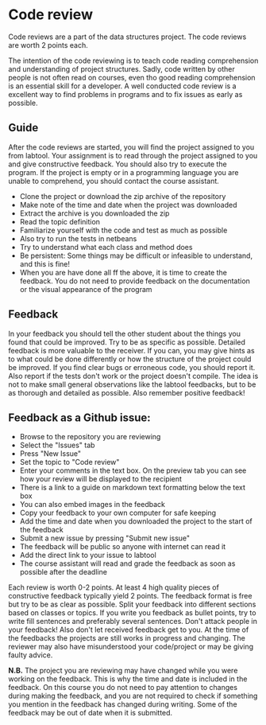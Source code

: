 # Code review

Code reviews are a part of the data structures project. The code reviews are worth 2 points each.

The intention of the code reviewing is to teach code reading comprehension and understanding of project structures. Sadly, code written by other people is not often read on courses, even tho good reading comprehension is an essential skill for a developer. A well conducted code review is a excellent way to find problems in programs and to fix issues as early as possible.

## Guide

After the code reviews are started, you will find the project assigned to you from labtool. Your assignment is to read through the project assigned to you and give constructive feedback. You should also try to execute the program. If the project is empty or in a programming language you are unable to comprehend, you should contact the course assistant.

* Clone the project or download the zip archive of the repository
* Make note of the time and date when the project was downloaded
* Extract the archive is you downloaded the zip
* Read the topic definition
* Familiarize yourself with the code and test as much as possible
* Also try to run the tests in netbeans
* Try to understand what each class and method does
* Be persistent: Some things may be difficult or infeasible to understand, and this is fine!
* When you are have done all ff the above, it is time to create the feedback. You do not need to provide feedback on the documentation or the visual appearance of the program

## Feedback

In your feedback you should tell the other student about the things you found that could be improved. Try to be as specific as possible. Detailed feedback is more valuable to the receiver. If you can, you may give hints as to what could be done differently or how the structure of the project could be improved. If you find clear bugs or erroneous code, you should report it. Also report if the tests don't work or the project doesn't compile. The idea is not to make small general observations like the labtool feedbacks, but to be as thorough and detailed as possible. Also remember positive feedback!

## Feedback as a Github issue:

* Browse to the repository you are reviewing
* Select the "Issues" tab
* Press "New Issue"
* Set the topic to "Code review"
* Enter your comments in the text box. On the preview tab you can see how your review will be displayed to the recipient
* There is a link to a guide on markdown text formatting below the text box
* You can also embed images in the feedback
* Copy your feedback to your own computer for safe keeping
* Add the time and date when you downloaded the project to the start of the feedback
* Submit a new issue by pressing "Submit new issue"
* The feedback will be public so anyone with internet can read it
* Add the direct link to your issue to labtool
* The course assistant will read and grade the feedback as soon as possible after the deadline

Each review is worth 0-2 points. At least 4 high quality pieces of constructive feedback typically yield 2 points. The feedback format is free but try to be as clear as possible. Split your feedback into different sections based on classes or topics. If you write you feedback as bullet points, try to write fill sentences and preferably several sentences. Don't attack people in your feedback! Also don't let received feedback get to you. At the time of the feedbacks the projects are still works in progress and changing. The reviewer may also have misunderstood your code/project or may be giving faulty advice.

**N.B.** The project you are reviewing may have changed while you were working on the feedback. This is why the time and date is included in the feedback. On this course you do not need to pay attention to changes during making the feedback, and you are not required to check if something you mention in the feedback has changed during writing. Some of the feedback may be out of date when it is submitted.
